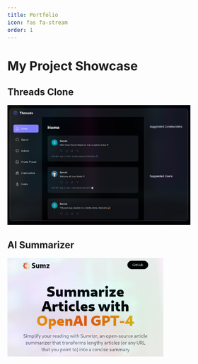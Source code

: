 ```yaml
---
title: Portfolio
icon: fas fa-stream
order: 1
---
```


# My Project Showcase

## Threads Clone

[![Threads Application Clone](/assets/images/threads_app_thumbnail.png)](https://threads-app-pink.vercel.app)

## AI Summarizer

[<img src="/assets/images/AI_Summarizer_App_thumbnail.PNG" width="70%" height="70%">](https://ai-summarizer.vercel.app)
